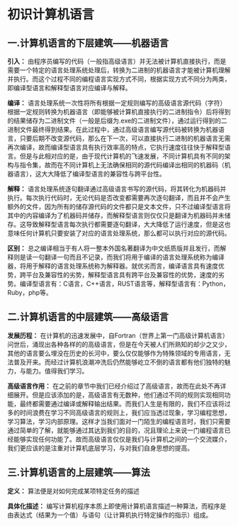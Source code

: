 # 初识计算机语言

## 一.计算机语言的下层建筑——机器语言

**引入：** 由程序员编写的代码（一般指高级语言）并无法被计算机直接执行，而是需要一个特定的语言处理系统处理后，转换为二进制的机器语言才能被计算机理解并执行。而这个过程不同的编程语言实现方式不同，根据实现方式不同分为两类，即编译型语言和解释型语言对应编译与解释。

**编译：** 语言处理系统一次性将所有根据一定规则编写的高级语言源代码（字符）根据一定规则转换为机器语言（即能够被计算机直接执行的二进制指令）后将得到的结果储存为二进制文件（一般是后缀为.exe的二进制文件），通过运行得到的二进制文件最终得到结果。在此过程中，通过高级语言编写源代码被转换为机器语言，只要后期不改变源代码，那么在下一次，可以直接执行二进制的机器语言无需再次编译，故而编译型语言具有执行效率高的特点，它执行速度往往快于解释型语言。但是与此相对应的是，由于现代计算机的飞速发展，不同计算机具有不同的架构与指令集，故而在不同计算机上无法确保相同的源代码编译出相同的机器码（机器语言），这大大降低了编译型语言的兼容性与跨平台性。

**解释：** 语言处理系统逐句翻译通过高级语言书写的源代码，将其转化为机器码并执行。每次执行代码时，无论代码是否改变都需要再次逐句翻译，而且并不会产生额外的文件，因为所有的储存源代码的文件都只是文本文件，只不过编译型语言将其中的内容编译为了机器码并储存，而解释型语言则仅仅只是翻译为机器码并未储存。这导致解释型语言每次执行都需要逐句翻译，大大降低了运行速度，但是这也意味任何计算机只要安装了对应的语言处理系统，那么都可以执行对应的源代码。

**区别：** 总之编译相当于有人将一整本外国名著翻译为中文纸质版并且发行，而解释则是读一句翻译一句而且不记录，而我们将用于编译的语言处理系统称为编译器，将用于解释的语言处理系统称为解释器。就优劣而言，编译语言具有速度优势，跨平台及兼容性的劣势，解释型语言具有跨平台及兼容性的优势，速度的劣势。编译型语言有：C语言，C++语言，RUST语言等，解释型语言有：Python，Ruby，php等。

## 二.计算机语言的中层建筑——高级语言

**发展历程：** 在计算机的迅速发展中，自Fortran（世界上第一门高级计算机语言）问世后，涌现出各种各样的的高级语言，但是在今天被人们所熟知的却少之又少，其他的语言要么埋没在历史的长河中，要么仅仅能够作为特殊领域的专用语言，无法普及开来。而经过计算机浪潮冲洗后仍然能够屹立不倒的语言都有他们独特的魅力，与能力。值得我们学习。

**高级语言作用：** 在之前的章节中我们已经介绍过了高级语言，故而在此处不再详细展开。但是应该添加的是，高级语言有无数种，他们通过不同的规则实现相同功能，最终都需要通过编译或解释输出结果。而我们人生是有限的，我们不应该将过多的时间浪费在学习不同高级语言的规则上，我们应当透过现象，学习编程思想，学习算法，学习内部原理。这样才当我们面对一门陌生的编程语言时，我们只需要通过简单的了解，就能够通过其达到我们的目的，况且理论上来说一门编程语言已经能够实现任何功能了。故而高级语言仅仅是我们与计算机之间的一个交流媒介，我们更应该的是注重对计算机底层学习，与对我们自身思想的提高。

## 三.计算机语言的上层建筑——算法

**定义：** 算法便是对如何完成某项特定任务的描述

**具体化描述：** 编写计算机程序本质上即使用计算机语言描述一种算法，而程序是由表达式（结果为一个值）与语句（让计算机执行特定操作的指示）组成。

